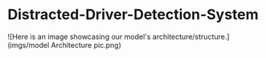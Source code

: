 # Distracted-Driver-Detection-System
![Here is an image showcasing our model's architecture/structure.](imgs/model Architecture pic.png)

